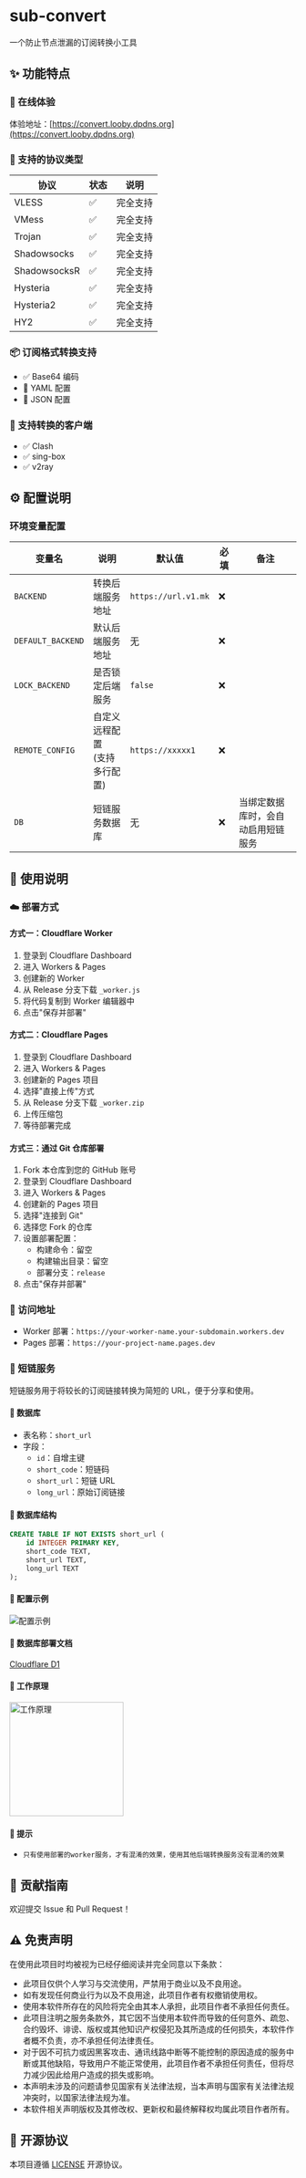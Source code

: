 # sub-convert

一个防止节点泄漏的订阅转换小工具

## ✨ 功能特点

### 📌 在线体验

体验地址：[https://convert.looby.dpdns.org](https://convert.looby.dpdns.org)

### 📌 支持的协议类型

| 协议         | 状态 | 说明     |
| ------------ | ---- | -------- |
| VLESS        | ✅   | 完全支持 |
| VMess        | ✅   | 完全支持 |
| Trojan       | ✅   | 完全支持 |
| Shadowsocks  | ✅   | 完全支持 |
| ShadowsocksR | ✅   | 完全支持 |
| Hysteria     | ✅   | 完全支持 |
| Hysteria2    | ✅   | 完全支持 |
| HY2          | ✅   | 完全支持 |

### 📦 订阅格式转换支持

- ✅ Base64 编码
- 🚧 YAML 配置
- 🚧 JSON 配置

### 🔄 支持转换的客户端

- ✅ Clash
- ✅ sing-box
- ✅ v2ray

## ⚙️ 配置说明

### 环境变量配置

| 变量名            | 说明                             | 默认值              | 必填 | 备注                               |
| ----------------- | -------------------------------- | ------------------- | ---- | ---------------------------------- |
| `BACKEND`         | 转换后端服务地址                 | `https://url.v1.mk` | ❌   |                                    |
| `DEFAULT_BACKEND` | 默认后端服务地址                 | 无                  | ❌   |                                    |
| `LOCK_BACKEND`    | 是否锁定后端服务                 | `false`             | ❌   |                                    |
| `REMOTE_CONFIG`   | 自定义远程配置<br>(支持多行配置) | `https://xxxxx1`    | ❌   |                                    |
| `DB`              | 短链服务数据库                   | 无                  | ❌   | 当绑定数据库时，会自动启用短链服务 |

## 📝 使用说明

### ☁️ 部署方式

#### 方式一：Cloudflare Worker

1. 登录到 Cloudflare Dashboard
2. 进入 Workers & Pages
3. 创建新的 Worker
4. 从 Release 分支下载 `_worker.js`
5. 将代码复制到 Worker 编辑器中
6. 点击"保存并部署"

#### 方式二：Cloudflare Pages

1. 登录到 Cloudflare Dashboard
2. 进入 Workers & Pages
3. 创建新的 Pages 项目
4. 选择"直接上传"方式
5. 从 Release 分支下载 `_worker.zip`
6. 上传压缩包
7. 等待部署完成

#### 方式三：通过 Git 仓库部署

1. Fork 本仓库到您的 GitHub 账号
2. 登录到 Cloudflare Dashboard
3. 进入 Workers & Pages
4. 创建新的 Pages 项目
5. 选择"连接到 Git"
6. 选择您 Fork 的仓库
7. 设置部署配置：
    - 构建命令：留空
    - 构建输出目录：留空
    - 部署分支：`release`
8. 点击"保存并部署"

### 🔗 访问地址

- Worker 部署：`https://your-worker-name.your-subdomain.workers.dev`
- Pages 部署：`https://your-project-name.pages.dev`

### 🔗 短链服务

短链服务用于将较长的订阅链接转换为简短的 URL，便于分享和使用。

#### 💾 数据库

- 表名称：`short_url`
- 字段：
    - `id`：自增主键
    - `short_code`：短链码
    - `short_url`：短链 URL
    - `long_url`：原始订阅链接

#### 💾 数据库结构

```sql
CREATE TABLE IF NOT EXISTS short_url (
    id INTEGER PRIMARY KEY,
    short_code TEXT,
    short_url TEXT,
    long_url TEXT
);
```

#### 💾 配置示例

![配置示例](./src/doc/screen/env.png)

#### 💾 数据库部署文档

[Cloudflare D1](https://developers.cloudflare.com/d1/get-started/)

#### 💾 工作原理

<p><img src="./src/doc/screen/flow.svg" width="200px" height="auto" alt="工作原理" /></p>

#### 💾 提示

- `只有使用部署的worker服务，才有混淆的效果，使用其他后端转换服务没有混淆的效果`

## 🤝 贡献指南

欢迎提交 Issue 和 Pull Request！

## ⚠️ 免责声明

在使用此项目时均被视为已经仔细阅读并完全同意以下条款：

- 此项目仅供个人学习与交流使用，严禁用于商业以及不良用途。
- 如有发现任何商业行为以及不良用途，此项目作者有权撤销使用权。
- 使用本软件所存在的风险将完全由其本人承担，此项目作者不承担任何责任。
- 此项目注明之服务条款外，其它因不当使用本软件而导致的任何意外、疏忽、合约毁坏、诽谤、版权或其他知识产权侵犯及其所造成的任何损失，本软件作者概不负责，亦不承担任何法律责任。
- 对于因不可抗力或因黑客攻击、通讯线路中断等不能控制的原因造成的服务中断或其他缺陷，导致用户不能正常使用，此项目作者不承担任何责任，但将尽力减少因此给用户造成的损失或影响。
- 本声明未涉及的问题请参见国家有关法律法规，当本声明与国家有关法律法规冲突时，以国家法律法规为准。
- 本软件相关声明版权及其修改权、更新权和最终解释权均属此项目作者所有。

## 📄 开源协议

本项目遵循 [LICENSE](./LICENSE) 开源协议。

